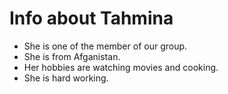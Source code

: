 # Info about Tahmina 

 * She is one of the member of our group. 
 * She is from Afganistan. 
* Her hobbies are watching movies and cooking.
* She is hard working.
